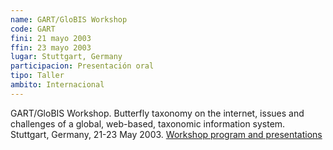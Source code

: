 ```yaml
---
name: GART/GloBIS Workshop
code: GART
fini: 21 mayo 2003
ffin: 23 mayo 2003
lugar: Stuttgart, Germany
participacion: Presentación oral
tipo: Taller
ambito: Internacional
---
```


GART/GloBIS Workshop. Butterfly taxonomy on the internet, issues and challenges of a global, web-based, taxonomic information system. Stuttgart, Germany, 21-23 May 2003.  [Workshop program and presentations](http://www.insects-online.de/gartfron.htm)
